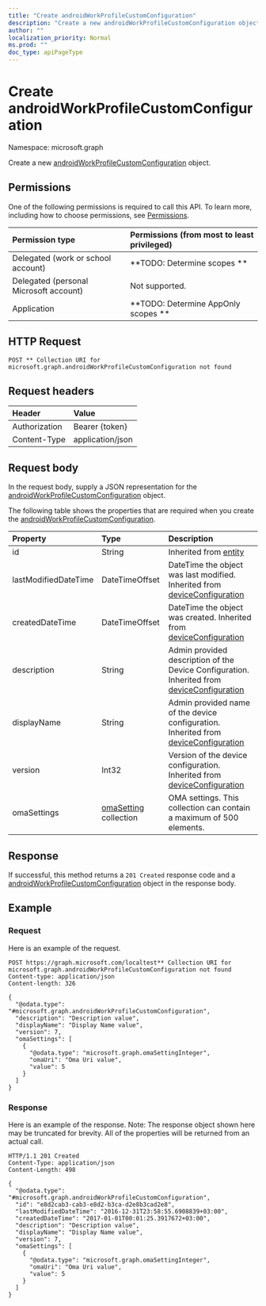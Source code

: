 ```yaml
---
title: "Create androidWorkProfileCustomConfiguration"
description: "Create a new androidWorkProfileCustomConfiguration object."
author: ""
localization_priority: Normal
ms.prod: ""
doc_type: apiPageType
---
```


# Create androidWorkProfileCustomConfiguration

Namespace: microsoft.graph

Create a new [androidWorkProfileCustomConfiguration](../resources/androidworkprofilecustomconfiguration.md) object.

## Permissions
One of the following permissions is required to call this API. To learn more, including how to choose permissions, see [Permissions](/concepts/permissions-reference.md).

|Permission type|Permissions (from most to least privileged)|
|:---|:---|
|Delegated (work or school account)|**TODO: Determine scopes **|
|Delegated (personal Microsoft account)|Not supported.|
|Application|**TODO: Determine AppOnly scopes **|

## HTTP Request
<!-- {
  "blockType": "ignored"
}
-->
``` http
POST ** Collection URI for microsoft.graph.androidWorkProfileCustomConfiguration not found
```

## Request headers
|Header|Value|
|:---|:---|
|Authorization|Bearer {token}|
|Content-Type|application/json|

## Request body
In the request body, supply a JSON representation for the [androidWorkProfileCustomConfiguration](../resources/androidworkprofilecustomconfiguration.md) object.

The following table shows the properties that are required when you create the [androidWorkProfileCustomConfiguration](../resources/androidworkprofilecustomconfiguration.md).

|Property|Type|Description|
|:---|:---|:---|
|id|String| Inherited from [entity](../resources/entity.md)|
|lastModifiedDateTime|DateTimeOffset|DateTime the object was last modified. Inherited from [deviceConfiguration](../resources/deviceconfiguration.md)|
|createdDateTime|DateTimeOffset|DateTime the object was created. Inherited from [deviceConfiguration](../resources/deviceconfiguration.md)|
|description|String|Admin provided description of the Device Configuration. Inherited from [deviceConfiguration](../resources/deviceconfiguration.md)|
|displayName|String|Admin provided name of the device configuration. Inherited from [deviceConfiguration](../resources/deviceconfiguration.md)|
|version|Int32|Version of the device configuration. Inherited from [deviceConfiguration](../resources/deviceconfiguration.md)|
|omaSettings|[omaSetting](../resources/omasetting.md) collection|OMA settings. This collection can contain a maximum of 500 elements.|



## Response
If successful, this method returns a `201 Created` response code and a [androidWorkProfileCustomConfiguration](../resources/androidworkprofilecustomconfiguration.md) object in the response body.

## Example

### Request
Here is an example of the request.
<!-- {
  "blockType": "request",
  "name": "create_androidworkprofilecustomconfiguration_from_"
}
-->
``` http
POST https://graph.microsoft.com/localtest** Collection URI for microsoft.graph.androidWorkProfileCustomConfiguration not found
Content-type: application/json
Content-length: 326

{
  "@odata.type": "#microsoft.graph.androidWorkProfileCustomConfiguration",
  "description": "Description value",
  "displayName": "Display Name value",
  "version": 7,
  "omaSettings": [
    {
      "@odata.type": "microsoft.graph.omaSettingInteger",
      "omaUri": "Oma Uri value",
      "value": 5
    }
  ]
}
```

### Response
Here is an example of the response. Note: The response object shown here may be truncated for brevity. All of the properties will be returned from an actual call.
<!-- {
  "blockType": "response",
  "truncated": true,
  "@odata.type": "microsoft.graph.androidworkprofilecustomconfiguration"
}
-->
``` http
HTTP/1.1 201 Created
Content-Type: application/json
Content-Length: 498

{
  "@odata.type": "#microsoft.graph.androidWorkProfileCustomConfiguration",
  "id": "e8d2cab3-cab3-e8d2-b3ca-d2e8b3cad2e8",
  "lastModifiedDateTime": "2016-12-31T23:58:55.6908839+03:00",
  "createdDateTime": "2017-01-01T00:01:25.3917672+03:00",
  "description": "Description value",
  "displayName": "Display Name value",
  "version": 7,
  "omaSettings": [
    {
      "@odata.type": "microsoft.graph.omaSettingInteger",
      "omaUri": "Oma Uri value",
      "value": 5
    }
  ]
}
```

